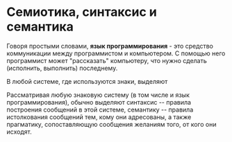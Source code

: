 # Семиотика, синтаксис и семантика

Говоря простыми словами, **язык программирования** - это средство коммуникации между программистом и компьютером. С помощью него программист может "рассказать" компьютеру, что нужно сделать (исполнить, выполнить) последнему.

В любой системе, где используются знаки, выделяют 

 Рассматривая любую знаковую систему (в том числе и язык программирования), обычно выделяют синтаксис -- правила построения сообщений в этой системе, семантику -- правила истолкования сообщений тем, кому они адресованы, а также прагматику, сопоставляющую сообщения желаниям того, от кого они исходят.
